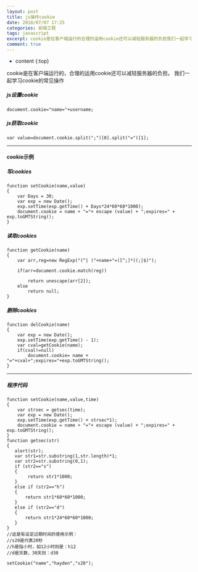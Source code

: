 ```yaml
---
layout: post
title: js操作cookie
date: 2018/07/07 17:25
categories: 前端工程
tags: javascript
excerpt: cookie是在客户端运行的合理的运用cookie还可以减轻服务器的负担我们一起学习cookie的常见操作h5js设置cookieh5precodeclasslanguagejavascriptdocumentcookienameusernamecodepreh5js获取cookieh5precodeclasslanguagejavascriptvarvaluedocumentcookiespli
comment: true
---
```


* content
{:top}

cookie是在客户端运行的，合理的运用cookie还可以减轻服务器的负担。 我们一起学习cookie的常见操作

##### js设置cookie

    
    
    document.cookie="name="+username;  
    

##### js获取cookie

    
    
    var value=document.cookie.split(";")[0].split("=")[1];  
    

* * *

#### cookie示例

##### 写cookies

    
    
    function setCookie(name,value) 
    { 
        var Days = 30; 
        var exp = new Date(); 
        exp.setTime(exp.getTime() + Days*24*60*60*1000); 
        document.cookie = name + "="+ escape (value) + ";expires=" + exp.toGMTString(); 
    } 
    

##### 读取cookies

    
    
    function getCookie(name) 
    { 
        var arr,reg=new RegExp("(^| )"+name+"=([^;]*)(;|$)");
    
        if(arr=document.cookie.match(reg))
    
            return unescape(arr[2]); 
        else 
            return null; 
    } 
    

##### 删除cookies

    
    
    function delCookie(name) 
    { 
        var exp = new Date(); 
        exp.setTime(exp.getTime() - 1); 
        var cval=getCookie(name); 
        if(cval!=null) 
            document.cookie= name + "="+cval+";expires="+exp.toGMTString(); 
    } 
    

* * *

##### 程序代码

    
    
    function setCookie(name,value,time)
    { 
        var strsec = getsec(time); 
        var exp = new Date(); 
        exp.setTime(exp.getTime() + strsec*1); 
        document.cookie = name + "="+ escape (value) + ";expires=" + exp.toGMTString(); 
    } 
    function getsec(str)
    { 
       alert(str); 
       var str1=str.substring(1,str.length)*1; 
       var str2=str.substring(0,1); 
       if (str2=="s")
       { 
            return str1*1000; 
       }
       else if (str2=="h")
       { 
           return str1*60*60*1000; 
       }
       else if (str2=="d")
       { 
           return str1*24*60*60*1000; 
       } 
    } 
    //这是有设定过期时间的使用示例： 
    //s20是代表20秒 
    //h是指小时，如12小时则是：h12 
    //d是天数，30天则：d30 
    
    setCookie("name","hayden","s20");
    


    